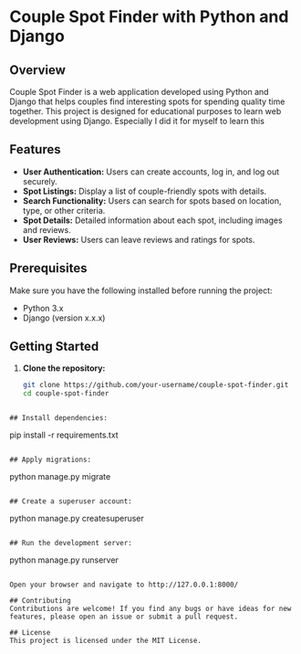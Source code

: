 # Couple Spot Finder with Python and Django

## Overview

Couple Spot Finder is a web application developed using Python and Django that helps couples find interesting spots for spending quality time together. This project is designed for educational purposes to learn web development using Django. Especially I did it for myself to learn this

## Features

- **User Authentication:** Users can create accounts, log in, and log out securely.
- **Spot Listings:** Display a list of couple-friendly spots with details.
- **Search Functionality:** Users can search for spots based on location, type, or other criteria.
- **Spot Details:** Detailed information about each spot, including images and reviews.
- **User Reviews:** Users can leave reviews and ratings for spots.

## Prerequisites

Make sure you have the following installed before running the project:

- Python 3.x
- Django (version x.x.x)

## Getting Started

1. **Clone the repository:**

   ```bash
   git clone https://github.com/your-username/couple-spot-finder.git
   cd couple-spot-finder
```

## Install dependencies:
```
pip install -r requirements.txt
```

## Apply migrations:
```
python manage.py migrate
```

## Create a superuser account:
```
python manage.py createsuperuser
```

## Run the development server:
```
python manage.py runserver
```

Open your browser and navigate to http://127.0.0.1:8000/

## Contributing
Contributions are welcome! If you find any bugs or have ideas for new features, please open an issue or submit a pull request.

## License
This project is licensed under the MIT License.